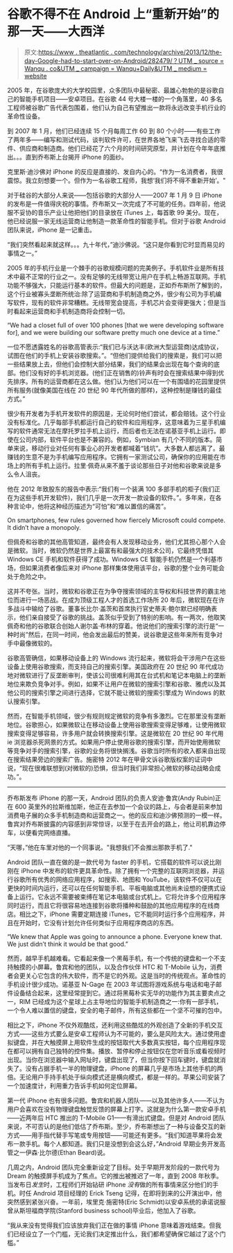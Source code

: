 # 谷歌不得不在 Android 上“重新开始”的那一天——大西洋

> 原文:[https://www . theatlantic . com/technology/archive/2013/12/the-day-Google-had-to-start-over-on-Android/282479/？UTM _ source = Wanqu . co&UTM _ campaign = Wanqu+Daily&UTM _ medium = website](https://www.theatlantic.com/technology/archive/2013/12/the-day-google-had-to-start-over-on-android/282479/?utm_source=wanqu.co&utm_campaign=Wanqu+Daily&utm_medium=website)

2005 年，在谷歌庞大的大学校园里，众多团队中最秘密、最雄心勃勃的是谷歌自己的智能手机项目——安卓项目。在谷歌 44 号大楼一楼的一个角落里，40 多名工程师被谷歌广告代表包围着，他们认为自己有望推出一款将永远改变手机行业的革命性设备。

到 2007 年 1 月，他们已经连续 15 个月每周工作 60 到 80 个小时——有些工作了两年多——编写和测试代码，谈判软件许可，在世界各地飞来飞去寻找合适的零件、供应商和制造商。他们已经花了六个月的时间研究原型，并计划在今年年底推出。。。直到乔布斯上台揭开 iPhone 的面纱。

克里斯·迪沙佛对 iPhone 的反应是直接的、发自内心的。“作为一名消费者，我很震惊。我立刻想要一个。但作为一名谷歌工程师，我想‘我们将不得不重新开始’。"

对于硅谷的大部分人来说——包括谷歌的大部分人——2007 年 1 月 9 日 iPhone 的发布是一件值得庆祝的事情。乔布斯又一次完成了不可能的任务。四年前，他说服不妥协的音乐产业让他把他们的目录放在 iTunes 上，每首歌 99 美分。现在，他已经说服一家无线运营商让他制造一款革命性的智能手机。但对于谷歌 Android 团队来说，iPhone 是一记重击。

“我们突然看起来就这样。。。九十年代，”迪沙佛说。“这只是你看到它时显而易见的事情之一。”

2005 年的手机行业是一个棘手的谷歌规模问题的完美例子。手机软件业是所有技术中最不正常的行业之一。没有足够的无线带宽让用户在手机上畅游互联网。手机功能不够强大，只能运行基本的软件。但最大的问题是，正如乔布斯所了解到的，这个行业被寡头垄断所统治:除了运营商和手机制造商之外，很少有公司为手机编写软件，现有的软件非常糟糕。无线带宽会提高，手机芯片会变得更强大；但是当时看起来运营商和手机制造商将会控制一切。

<aside class="pullquote">“We had a closet full of over 100 phones [that we were developing software for], and we were building our software pretty much one device at a time.”</aside>

一位不愿透露姓名的谷歌高管表示:“我们已与沃达丰(欧洲大型运营商)达成协议，试图在他们的手机上安装谷歌搜索。”。“但他们提供给我们的搜索是，我们可以把一些结果放上去，但他们会控制大部分结果，我们的结果会出现在每个查询的底部。他们没有好的手机浏览器。(他们正在销售的)铃声有时会在搜索结果中得到优先排序。所有的运营商都在这么做。他们认为他们可以在一个有围墙的花园里提供所有服务(就像美国在线在 20 世纪 90 年代所做的那样)，这种控制是赚钱的最佳方式。”

很少有开发者为手机开发软件的原因是，无论何时他们尝试，都会赔钱。这个行业没有标准化。几乎每部手机都运行自己的软件和应用程序，这意味着为三星手机编写的软件通常无法在摩托罗拉手机上运行，而后者也无法在诺基亚手机上运行。即使在公司内部，软件平台也是不兼容的。例如，Symbian 有几个不同的版本。简单来说，移动行业对任何有事业心的开发者都喊着“钱坑”。大多数人都远离了。最赚钱的生意不是为手机编写应用程序。它拥有一家测试公司，确保你的应用能在市场上的所有手机上运行。拉里·佩奇从来不羞于谈论那些日子对他和谷歌来说是多么令人沮丧。

他在 2012 年致股东的报告中表示:“我们有一个装满 100 多部手机的柜子(我们正在为这些手机开发软件)，我们几乎是一次开发一款设备的软件。”。多年来，在各种言论中，他将这种经历描述为“可怕”和“难以置信的痛苦”。

<aside class="pullquote">On smartphones, few rules governed how fiercely Microsoft could compete. It didn’t have a monopoly.</aside>

但佩奇和谷歌的其他高管知道，最终会有人发现移动业务，他们尤其担心那个人会是微软。当时，微软仍然是世界上最富有和最强大的技术公司，它最终凭借其 Windows CE 手机和软件获得了成功。Windows CE 智能手机仍然是一个利基市场，但如果消费者像后来对 iPhone 那样集体使用该平台，谷歌的整个业务可能会处于危险之中。

这并不夸张。当时，微软和谷歌正在为争夺搜索领域的主导权和科技世界的霸主地位而进行一场恶战。在成为顶级工程人才的首选工作场所 20 年后，微软现在在许多战斗中输给了谷歌。董事长比尔·盖茨和首席执行官史蒂夫·鲍尔默已经明确表示，他们亲自接受了谷歌的挑战。盖茨似乎受到了特别的影响。有一两次，他取笑佩奇和他的谷歌联合创始人谢尔盖·布林的穿着。他说他们的搜索引擎的流行是“一种时尚”然后，在同一时间，他会发出最后的赞美，说谷歌是这些年来所有竞争对手中最像微软的。

谷歌高管确信，如果移动设备上的 Windows 流行起来，微软将会干涉用户在这些设备上使用谷歌搜索，而支持自己的搜索引擎。美国政府在 20 世纪 90 年代成功地对微软进行了反垄断审判，使该公司很难利用其在台式机和笔记本电脑上的垄断地位来欺负竞争对手。例如，如果不让用户在微软的搜索引擎和谷歌、雅虎以及其他公司的搜索引擎之间进行选择，它就不能让微软的搜索引擎成为 Windows 的默认搜索引擎。

然而，在智能手机领域，很少有规则规定微软的竞争有多激烈。它在那里没有垄断地位。谷歌担心，如果微软让在移动设备上使用谷歌搜索变得足够难，让使用微软搜索变得足够容易，许多用户就会转换搜索引擎。这是微软在 20 世纪 90 年代用 ie 浏览器杀死网景的方式。如果用户停止使用谷歌的搜索引擎，而开始使用微软等竞争对手的搜索引擎，谷歌的业务将很快搁浅。谷歌当时所有的收入都来自出现在搜索结果旁边的搜索广告。施密特 2012 年在甲骨文诉谷歌版权案的证词中说，“现在很难联想到(对微软的)恐惧，但当时我们非常担心微软的移动战略会成功。”。

<center>

***

</center>

乔布斯发布 iPhone 的那一天，Android 团队的负责人安迪·鲁宾(Andy Rubin)正在 600 英里外的拉斯维加斯，他正在去参加一个会议的路上，与会者是前来参加消费电子展的众多手机制造商和运营商之一。他的反应和迪沙佛预测的一模一样。鲁宾对乔布斯披露的内容感到非常惊讶，以至于在去开会的路上，他让司机靠边停车，以便看完网络直播。

“天哪，”他在车里对他的一个同事说。"我想我们不会推出那款手机了."

Android 团队一直在做的是一款代号为 faster 的手机，它搭载的软件可以说比刚刚在 iPhone 中发布的软件更具革命性。除了拥有一个完整的互联网浏览器，并运行谷歌所有优秀的网络应用程序，如搜索、地图和 YouTube，该软件不仅可以在更快的时间内运行，还可以在任何智能手机、平板电脑或其他尚未设想的便携式设备上运行。它永远不需要被束缚在笔记本电脑或台式机上。它将允许多个应用程序同时运行，而且它将很容易地连接到谷歌将播种和鼓励的其他应用程序的在线商店。相比之下，iPhone 需要定期连接 iTunes，它不能同时运行多个应用程序，并且在开始时，它没有计划允许任何类似于应用程序商店的东西。

<aside class="pullquote">“We knew that Apple was going to announce a phone. Everyone knew that. We just didn’t think it would be that good.”</aside>

然而，越早手机越难看。它看起来像一个黑莓手机，有一个传统的键盘和一个不支持触摸的小屏幕。鲁宾和他的团队，以及合作伙伴 HTC 和 T-Mobile 认为，消费者会更关心它包含的伟大软件，而不是它的外观。这是当时的传统观点。革命性的手机设计很少成功。诺基亚 N-Gage 在 2003 年试图将游戏系统与电话和电子邮件设备结合起来，这里经常提到它。通过将黑莓朴实无华的功能作为其主要卖点之一，RIM 已经成为这个星球上占主导地位的智能手机制造商之一:你有一部手机，一个令人难以置信的键盘，安全的电子邮件，所有这些都在一个坚不可摧的包中。

相比之下，iPhone 不仅外观酷炫，还利用这些酷炫的外观创造了全新的手机交互方式——这些方式要么是安卓工程师认为不可能的，要么是风险太大。通过使用虚拟键盘，并在大触摸屏上用软件生成的按钮取代大多数真实按钮，每个应用程序现在都可以拥有自己独特的控件集。播放、暂停和停止按钮仅在您听音乐或看视频时出现。当你在浏览器中输入网址时，键盘出现了，但当你按下回车键时，键盘就消失了。没有占据手机一半的物理键盘，iPhone 的屏幕几乎是市场上其他手机的两倍。无论用户手持手机处于纵向模式还是横向模式，都是一样的。苹果公司安装了一个加速度计，利用重力告诉手机如何定位屏幕。

第一代 iPhone 也有很多问题。鲁宾和机器人团队——以及其他许多人——不认为用户会喜欢在没有物理键盘触觉反馈的屏幕上打字。这就是为什么第一款安卓手机——近两年后 HTC 推出的 T-Mobile G1——有滑出式键盘。但是对 Android 团队来说，不可否认的是他们低估了乔布斯。至少，乔布斯想出了一种与设备交互的新方式——用手指代替手写笔或专用按钮——可能还有更多。“我们知道苹果将会发布一款手机。每个人都知道。我们只是没想到会这么好，”Android 早期业务开发高管之一伊森·比尔德(Ethan Beard)说。

几周之内，Android 团队完全重新设定了目标。处于早期开发阶段的一款代号为 Dream 的触摸屏手机成为了焦点。它的推出被推迟了一年，直到 2008 年秋季。当发布日*发生*时，工程师们开始钻研 iPhone *没有*做的所有事情来区分他们的手机。时任 Android 项目经理的 Erick Tseng 记得，在即将到来的公开演出中，他突然感到紧张兴奋。一年前，埃里克·施密特(Eric Schmidt)以安卓系统的承诺说服曾从斯坦福商学院(Stanford business school)毕业后，他加入了谷歌。

“我从来没有觉得我们应该放弃我们正在做的事情 iPhone 意味着游戏结束。但我们已经设立了一个门槛，无论我们决定推出什么，我们都希望确保它越过了这个门槛。”